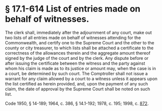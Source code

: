 # § 17.1-614 List of entries made on behalf of witnesses.

<p>The clerk shall, immediately after the adjournment of any court, make out two lists of all entries made on behalf of witnesses attending for the Commonwealth, and certify one to the Supreme Court and the other to the county or city treasurer, to which lists shall be attached a certificate to the correctness of the allowances therein and the aggregate amount thereof signed by the judge of the court and by the clerk. Any dispute before or after issuing the certificate between the witness and the party against whom his claim is made as to its justice or amount may, when the case is in a court, be determined by such court. The Comptroller shall not issue a warrant for any claim allowed by a court to a witness unless it appears upon the list certified as herein provided, and, upon the payment of any such claim, the date of approval by the Supreme Court shall be noted on such list.</p><p>Code 1950, § 14-189; 1964, c. 386, § 14.1-192; 1978, c. 195; 1998, c. <a href='http://lis.virginia.gov/cgi-bin/legp604.exe?981+ful+CHAP0872'>872</a>.</p>